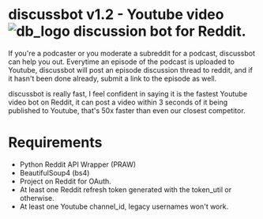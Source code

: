 discussbot v1.2 - Youtube video ![db_logo](http://i.imgur.com/xZT8qDb.png?1) discussion bot for Reddit.
===

If you're a podcaster or you moderate a subreddit for a podcast, discussbot can help you out. Everytime an episode of the podcast is uploaded to Youtube, discussbot will post an episode discussion thread to reddit, and if it hasn't been done already, submit a link to the episode as well.

discussbot is really fast, I feel confident in saying it is the fastest Youtube video bot on Reddit, it can post a video within 3 seconds of it being published to Youtube, that's 50x faster than even our closest competitor.

Requirements
===

* Python Reddit API Wrapper (PRAW)
* BeautifulSoup4 (bs4)
* Project on Reddit for OAuth.
* At least one Reddit refresh token generated with the token_util or otherwise.
* At least one Youtube channel_id, legacy usernames won't work.
